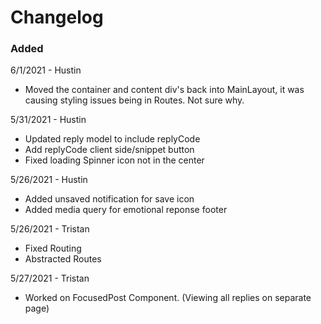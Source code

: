 # Changelog

### Added

6/1/2021 - Hustin

- Moved the container and content div's back into MainLayout, it was causing styling issues being in Routes. Not sure why.

5/31/2021 - Hustin

- Updated reply model to include replyCode
- Add replyCode client side/snippet button
- Fixed loading Spinner icon not in the center

5/26/2021 - Hustin

- Added unsaved notification for save icon
- Added media query for emotional reponse footer

5/26/2021 - Tristan

- Fixed Routing
- Abstracted Routes

5/27/2021 - Tristan

- Worked on FocusedPost Component. (Viewing all replies on separate page)
